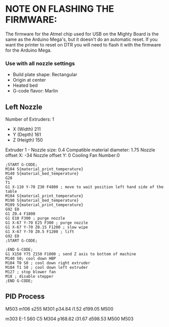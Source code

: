 # NOTE ON FLASHING THE FIRMWARE:

The firmware for the Atmel chip used for USB on the Mighty Board is the same as the Arduino Mega's, but it doesn't do an automatic reset. If you want the printer to reset on DTR you will need to flash it with the firmware for the Arduino Mega.

### Use with all nozzle settings

- Build plate shape: Rectangular
- Origin at center
- Heated bed
- G-code flavor: Marlin

## Left Nozzle

Number of Extruders: 1

- X (Width) 211
- Y (Depth) 161
- Z (Heigth) 150

Extruder 1 -
Nozzle size: 0.4
Compatible material diameter: 1.75
Nozzle offset X: -34
Nozzle offset Y: 0
Cooling Fan Number:0

```gcode
;START G-CODE;
M104 S{material_print_temperature}
M140 S{material_bed_temperature}
G28
T1
G1 X-110 Y-70 Z30 F4800 ; move to wait position left hand side of the table
M104 S{material_print_temperature}
M190 S{material_bed_temperature}
M109 S{material_print_temperature}
G92 E0
G1 Z0.4 F1800
G1 E10 F300 ; purge nozzle
G1 X-67 Y-70 E25 F300 ; purge nozzle
G1 X-67 Y-70 Z0.15 F1200 ; slow wipe
G1 X-67 Y-70 Z0.5 F1200 ; lift
G92 E0
;START G-CODE;

;END G-CODE;
G1 X150 Y75 Z150 F1000 ; send Z axis to bottom of machine
M140 S0; cool down HBP
M104 T0 S0 ; cool down right extruder
M104 T1 S0 ; cool down left extruder
M127 ; stop blower fan
M18 ; disable stepper
;END G-CODE;
```

## PID Process

M503
m106 s255
M301 p34.84 i1.52 d199.05
M500

m303 E-1 S60 C5
M304 p168.62 i31.67 d598.53
M500
M503
